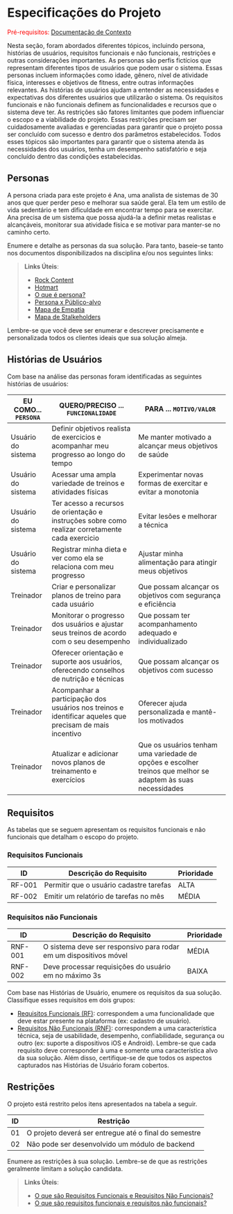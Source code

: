# Especificações do Projeto

<span style="color:red">Pré-requisitos: <a href="1-Documentação de Contexto.md"> Documentação de Contexto</a></span>

Nesta seção, foram abordados diferentes tópicos, incluindo persona, histórias de usuários, requisitos funcionais e não funcionais, restrições e outras considerações importantes.
As personas são perfis fictícios que representam diferentes tipos de usuários que podem usar o sistema. Essas personas incluem informações como idade, gênero, nível de atividade física, interesses e objetivos de fitness, entre outras informações relevantes. As histórias de usuários ajudam a entender as necessidades e expectativas dos diferentes usuários que utilizarão o sistema. Os requisitos funcionais e não funcionais definem as funcionalidades e recursos que o sistema deve ter. As restrições são fatores limitantes que podem influenciar o escopo e a viabilidade do projeto. Essas restrições precisam ser cuidadosamente avaliadas e gerenciadas para garantir que o projeto possa ser concluído com sucesso e dentro dos parâmetros estabelecidos.
Todos esses tópicos são importantes para garantir que o sistema atenda às necessidades dos usuários, tenha um desempenho satisfatório e seja concluído dentro das condições estabelecidas.

## Personas

A persona criada para este projeto é Ana, uma analista de sistemas de 30 anos que quer perder peso e melhorar sua saúde geral. Ela tem um estilo de vida sedentário e tem dificuldade em encontrar tempo para se exercitar. Ana precisa de um sistema que possa ajudá-la a definir metas realistas e alcançáveis, monitorar sua atividade física e se motivar para manter-se no caminho certo.

Enumere e detalhe as personas da sua solução. Para tanto, baseie-se tanto nos documentos disponibilizados na disciplina e/ou nos seguintes links:

> **Links Úteis**:
> - [Rock Content](https://rockcontent.com/blog/personas/)
> - [Hotmart](https://blog.hotmart.com/pt-br/como-criar-persona-negocio/)
> - [O que é persona?](https://resultadosdigitais.com.br/blog/persona-o-que-e/)
> - [Persona x Público-alvo](https://flammo.com.br/blog/persona-e-publico-alvo-qual-a-diferenca/)
> - [Mapa de Empatia](https://resultadosdigitais.com.br/blog/mapa-da-empatia/)
> - [Mapa de Stalkeholders](https://www.racecomunicacao.com.br/blog/como-fazer-o-mapeamento-de-stakeholders/)
>
Lembre-se que você deve ser enumerar e descrever precisamente e personalizada todos os clientes ideais que sua solução almeja.

## Histórias de Usuários

Com base na análise das personas foram identificadas as seguintes histórias de usuários:

|EU COMO... `PERSONA`| QUERO/PRECISO ... `FUNCIONALIDADE` |PARA ... `MOTIVO/VALOR`                 |
|--------------------|------------------------------------|----------------------------------------|
|Usuário do sistema  | Definir objetivos realista de exercicios e acompanhar meu progresso ao longo do tempo | Me manter motivado a alcançar meus objetivos de saúde |
|Usuário do sistema  | Acessar uma ampla variedade de treinos e atividades físicas | Experimentar novas formas de exercitar e evitar a monotonia |
|Usuário do sistema  | Ter acesso a recursos de orientação e instruções sobre como realizar corretamente cada exercicio | Evitar lesões e melhorar a técnica |
|Usuário do sistema  | Registrar minha dieta e ver como ela se relaciona com meu progresso | Ajustar minha alimentação para atingir meus objetivos |
|Treinador           | Criar e personalizar planos de treino para cada usuário | Que possam alcançar os objetivos com segurança e eficiência |
|Treinador           | Monitorar o progresso dos usuários e ajustar seus treinos de acordo com o seu desempenho | Que possam ter acompanhamento adequado e individualizado |
|Treinador           | Oferecer orientação e suporte aos usuários, oferecendo conselhos de nutrição e técnicas | Que possam alcançar os objetivos com sucesso |
|Treinador           | Acompanhar a participação dos usuários nos treinos e identificar aqueles que precisam de mais incentivo | Oferecer ajuda personalizada e mantê-los motivados |
|Treinador           | Atualizar e adicionar novos planos de treinamento e exercícios | Que os usuários tenham uma variedade de opções e escolher treinos que melhor se adaptem às suas necessidades |


## Requisitos

As tabelas que se seguem apresentam os requisitos funcionais e não funcionais que detalham o escopo do projeto.

### Requisitos Funcionais

|ID    | Descrição do Requisito  | Prioridade |
|------|-----------------------------------------|----|
|RF-001| Permitir que o usuário cadastre tarefas | ALTA | 
|RF-002| Emitir um relatório de tarefas no mês   | MÉDIA |


### Requisitos não Funcionais

|ID     | Descrição do Requisito  |Prioridade |
|-------|-------------------------|----|
|RNF-001| O sistema deve ser responsivo para rodar em um dispositivos móvel | MÉDIA | 
|RNF-002| Deve processar requisições do usuário em no máximo 3s |  BAIXA | 

Com base nas Histórias de Usuário, enumere os requisitos da sua solução. Classifique esses requisitos em dois grupos:

- [Requisitos Funcionais
 (RF)](https://pt.wikipedia.org/wiki/Requisito_funcional):
 correspondem a uma funcionalidade que deve estar presente na
  plataforma (ex: cadastro de usuário).
- [Requisitos Não Funcionais
  (RNF)](https://pt.wikipedia.org/wiki/Requisito_n%C3%A3o_funcional):
  correspondem a uma característica técnica, seja de usabilidade,
  desempenho, confiabilidade, segurança ou outro (ex: suporte a
  dispositivos iOS e Android).
Lembre-se que cada requisito deve corresponder à uma e somente uma
característica alvo da sua solução. Além disso, certifique-se de que
todos os aspectos capturados nas Histórias de Usuário foram cobertos.

## Restrições

O projeto está restrito pelos itens apresentados na tabela a seguir.

|ID| Restrição                                             |
|--|-------------------------------------------------------|
|01| O projeto deverá ser entregue até o final do semestre |
|02| Não pode ser desenvolvido um módulo de backend        |


Enumere as restrições à sua solução. Lembre-se de que as restrições geralmente limitam a solução candidata.

> **Links Úteis**:
> - [O que são Requisitos Funcionais e Requisitos Não Funcionais?](https://codificar.com.br/requisitos-funcionais-nao-funcionais/)
> - [O que são requisitos funcionais e requisitos não funcionais?](https://analisederequisitos.com.br/requisitos-funcionais-e-requisitos-nao-funcionais-o-que-sao/)
